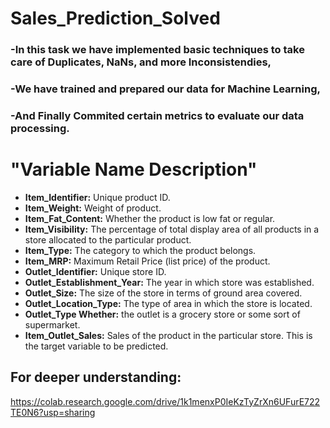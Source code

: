 # Sales_Prediction_Solved

### -In this task we have implemented basic techniques to take care of Duplicates, NaNs, and more Inconsistendies,
### -We have trained and prepared our data for Machine Learning,
### -And Finally Commited certain metrics to evaluate our data processing.

# "Variable Name	Description"
- **Item_Identifier:**	Unique product ID.
- **Item_Weight:**	Weight of product.
- **Item_Fat_Content:**	Whether the product is low fat or regular.
- **Item_Visibility:**	The percentage of total display area of all products in a store allocated to the particular product.
- **Item_Type:**	The category to which the product belongs.
- **Item_MRP:**	Maximum Retail Price (list price) of the product.
- **Outlet_Identifier:**	Unique store ID.
- **Outlet_Establishment_Year:**	The year in which store was established.
- **Outlet_Size:**	The size of the store in terms of ground area covered.
- **Outlet_Location_Type:**	The type of area in which the store is located.
- **Outlet_Type	Whether:** the outlet is a grocery store or some sort of supermarket.
- **Item_Outlet_Sales:**	Sales of the product in the particular store. This is the target variable to be predicted.

## For deeper understanding: 
https://colab.research.google.com/drive/1k1menxP0IeKzTyZrXn6UFurE722TE0N6?usp=sharing
